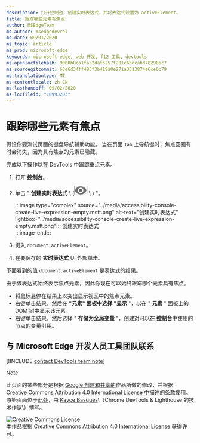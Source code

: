 ```yaml
---
description: 打开控制台，创建实时表达式，并将表达式设置为 activeElement。
title: 跟踪哪些元素有焦点
author: MSEdgeTeam
ms.author: msedgedevrel
ms.date: 09/01/2020
ms.topic: article
ms.prod: microsoft-edge
keywords: microsoft edge, web 开发, f12 工具, devtools
ms.openlocfilehash: 9000b8ca1fa52daf5257f201c65dcabd78298ec7
ms.sourcegitcommit: 63e6d34ff483f3b419a0e271a3513874e6ce6c79
ms.translationtype: MT
ms.contentlocale: zh-CN
ms.lasthandoff: 09/02/2020
ms.locfileid: "10993203"
---
```

<!-- Copyright Kayce Basques 

   Licensed under the Apache License, Version 2.0 (the "License");
   you may not use this file except in compliance with the License.
   You may obtain a copy of the License at

       https://www.apache.org/licenses/LICENSE-2.0

   Unless required by applicable law or agreed to in writing, software
   distributed under the License is distributed on an "AS IS" BASIS,
   WITHOUT WARRANTIES OR CONDITIONS OF ANY KIND, either express or implied.
   See the License for the specific language governing permissions and
   limitations under the License.  -->  

# 跟踪哪些元素有焦点  

假设你要测试页面的键盘导航辅助功能。  当在页面 `Tab` 上导航键时，焦点圆圈有时会消失，因为具有焦点的元素已隐藏。  

完成以下操作以在 DevTools 中跟踪重点元素。  

1.  打开 **控制台**。  
1.  单击 " **创建实时表达式** \ (![ 创建实时表达式 ][ImageCreateIcon] \ ) "。  
    
    :::image type="complex" source="../media/accessibility-console-create-live-expression-empty.msft.png" alt-text="创建实时表达式" lightbox="../media/accessibility-console-create-live-expression-empty.msft.png":::
       创建实时表达式  
    :::image-end:::  
    
1.  键入 `document.activeElement`。  
1.  在要保存的 **实时表达式** UI 外部单击。  
    
下面看到的值 `document.activeElement` 是表达式的结果。  

由于该表达式始终表示焦点元素，因此你现在可以始终跟踪哪个元素具有焦点。  

*   将鼠标悬停在结果上以突出显示视区中的焦点元素。  
*   右键单击结果，然后在 **"元素" 面板中选择 "显示** "，以在 " **元素** " 面板上的 DOM 树中显示该元素。  
*   右键单击结果，然后选择 " **存储为全局变量** "，创建对可以在 **控制台**中使用的节点的变量引用。  

## 与 Microsoft Edge 开发人员工具团队联系  

[!INCLUDE [contact DevTools team note](../includes/contact-devtools-team-note.md)]  

<!-- image links -->  

[ImageCreateIcon]: ../media/create-live-expression-icon.msft.png  

<!-- links -->  

> [!NOTE]
> 此页面的某些部分是根据 [Google 创建和共享的][GoogleSitePolicies]作品所做的修改，并根据[ Creative Commons Attribution 4.0 International License ][CCA4IL]中描述的条款使用。  
> 原始页面位于[此处](https://developers.google.com/web/tools/chrome-devtools/accessibility/focus)，由 [Kayce Basques][KayceBasques]\（Chrome DevTools \& Lighthouse 的技术作家\）撰写。  

[![Creative Commons License][CCby4Image]][CCA4IL]  
本作品根据[ Creative Commons Attribution 4.0 International License ][CCA4IL]获得许可。  

[CCA4IL]: https://creativecommons.org/licenses/by/4.0  
[CCby4Image]: https://i.creativecommons.org/l/by/4.0/88x31.png  
[GoogleSitePolicies]: https://developers.google.com/terms/site-policies  
[KayceBasques]: https://developers.google.com/web/resources/contributors/kaycebasques  
